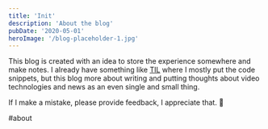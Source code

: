 ```yaml
---
title: 'Init'
description: 'About the blog'
pubDate: '2020-05-01'
heroImage: '/blog-placeholder-1.jpg'
---
```


This blog is created with an idea to store the experience somewhere and make notes. I already have something like [TIL](https://github.com/arturparkhisenko/til) where I mostly put the code snippets, but this blog more about writing and putting thoughts about video technologies and news as an even single and small thing.

If I make a mistake, please provide feedback, I appreciate that. 🙌

#about
